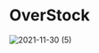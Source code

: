 # OverStock
![2021-11-30 (5)](https://user-images.githubusercontent.com/86410071/144020014-44d98388-bf4a-4b08-bc85-72b50c081917.png)
